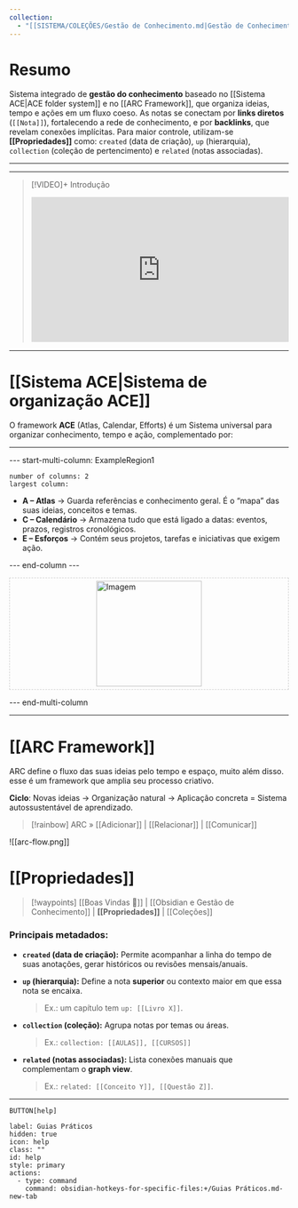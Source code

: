 ```yaml
---
collection:
  - "[[SISTEMA/COLEÇÕES/Gestão de Conhecimento.md|Gestão de Conhecimento]]"
---
```


# Resumo 

Sistema integrado de **gestão do conhecimento** baseado no [[Sistema ACE|ACE folder system]] e no [[ARC Framework]], que organiza ideias, tempo e ações em um fluxo coeso. As notas se conectam por **links diretos** (`[[Nota]]`), fortalecendo a rede de conhecimento, e por **backlinks**, que revelam conexões implícitas. Para maior controle, utilizam-se **[[Propriedades]]** como: `created` (data de criação), `up` (hierarquia), `collection` (coleção de pertencimento) e `related` 
(notas associadas).


---


---

> [!VIDEO]+ Introdução
> <div style="padding:56.25% 0 0 0;position:relative;"><iframe src="https://drive.google.com/file/d/1gRq5rn8DeGaoibX5fEqXEuK9OUmy-VuF/preview" frameborder="0" allow="autoplay; fullscreen; picture-in-picture; clipboard-write; encrypted-media" style="position:absolute;top:0;left:0;width:100%;height:100%;" title="Ideaverse Pro Hangar"></iframe></div>



---


# [[Sistema ACE|Sistema de organização ACE]] 
O framework **ACE** (Atlas, Calendar, Efforts) é um Sistema universal para organizar conhecimento, tempo e ação, complementado por:

----

--- start-multi-column: ExampleRegion1  
```column-settings  
number of columns: 2  
largest column:  
```


- **A – Atlas** → Guarda referências e conhecimento geral. É o “mapa” das suas ideias, conceitos e temas.
- **C – Calendário** → Armazena tudo que está ligado a datas: eventos, prazos, registros cronológicos.
- **E – Esforços** → Contém seus projetos, tarefas e iniciativas que exigem ação.



--- end-column ---

<div style="position:relative; min-height:200px; border:1px dashed #ccc">
  <img src="atlas-f.png" alt="Imagem" width="190"
       style="position:absolute; top:50%; left:50%; transform:translate(-50%, -50%);">
</div>

--- end-multi-column

---

# [[ARC Framework]]
ARC define o fluxo das suas ideias pelo tempo e espaço, muito além disso. esse é um framework que amplia seu processo criativo.

**Ciclo**: Novas ideias → Organização natural → Aplicação concreta = Sistema autossustentável de aprendizado.

> [!rainbow] ARC » [[Adicionar]] | [[Relacionar]] | [[Comunicar]] 

![[arc-flow.png]]

# [[Propriedades]]

> [!waypoints] [[Boas Vindas 🎉]] | [[Obsidian e Gestão de Conhecimento]]  | **[[Propriedades]]**  | [[Coleções]]

### Principais metadados:

* **`created` (data de criação):**
  Permite acompanhar a linha do tempo de suas anotações, gerar históricos ou revisões mensais/anuais.

* **`up` (hierarquia):**
  Define a nota **superior** ou contexto maior em que essa nota se encaixa.

  > Ex.: um capítulo tem `up: [[Livro X]]`.

* **`collection` (coleção):**
  Agrupa notas por temas ou áreas.

  > Ex.: `collection: [[AULAS]], [[CURSOS]]`


* **`related` (notas associadas):**
  Lista conexões manuais que complementam o **graph view**.

  > Ex.: `related: [[Conceito Y]], [[Questão Z]]`.

---


 `BUTTON[help]`     

```meta-bind-button
label: Guias Práticos
hidden: true
icon: help
class: ""
id: help
style: primary
actions:
  - type: command
    command: obsidian-hotkeys-for-specific-files:+/Guias Práticos.md-new-tab
```


